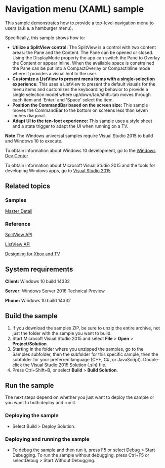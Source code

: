 <!---
  category: Navigation
  samplefwlink: http://go.microsoft.com/fwlink/p/?LinkId=619902
--->

# Navigation menu (XAML) sample

This sample demonstrates how to provide a top-level navigation menu to users (a.k.a. a hamburger menu).

Specifically, this sample shows how to:

- **Utilize a SplitView control:** The SplitView is a control with two content areas: the Pane and the Content.  The Pane can be opened or closed.  Using the DisplayMode property the app can switch the Pane to Overlay the Content or appear Inline.  When the available space is constrained the Pane can be put into a CompactOverlay or CompactInline mode where it provides a visual hint to the user. 
- **Customize a ListView to present menu items with a single-selection experience:** This uses a ListView to present the default visuals for the menu items and customizes the keyboarding behavior to provide a single selection model where up/down/tab/shift+tab moves through each item and 'Enter' and 'Space' select the item. 
- **Position the CommandBar based on the screen size:** This sample moves the CommandBar to the bottom on screens less than seven inches diagonal.
- **Adapt UI to the ten-foot experience:** This sample uses a style sheet and a state trigger to adapt the UI when running on a TV.

**Note** The Windows universal samples require Visual Studio 2015 to build and Windows 10 to execute.
 
To obtain information about Windows 10 development, go to the [Windows Dev Center](http://go.microsoft.com/fwlink/?LinkID=532421)

To obtain information about Microsoft Visual Studio 2015 and the tools for developing Windows apps, go to [Visual Studio 2015](http://go.microsoft.com/fwlink/?LinkID=532422)

## Related topics

### Samples

[Master Detail](/Samples/XamlMasterDetail)

### Reference

[SplitView API](https://msdn.microsoft.com/library/windows/apps/windows.ui.xaml.controls.splitview.aspx)

[ListView API](https://msdn.microsoft.com/library/windows/apps/windows.ui.xaml.controls.listview.aspx)

[Designing for Xbox and TV](https://msdn.microsoft.com/windows/uwp/input-and-devices/designing-for-tv)

## System requirements

**Client:** Windows 10 build 14332

**Server:** Windows Server 2016 Technical Preview

**Phone:**  Windows 10 build 14332

## Build the sample

1. If you download the samples ZIP, be sure to unzip the entire archive, not just the folder with the sample you want to build. 
2. Start Microsoft Visual Studio 2015 and select **File** \> **Open** \> **Project/Solution**.
3. Starting in the folder where you unzipped the samples, go to the Samples subfolder, then the subfolder for this specific sample, then the subfolder for your preferred language (C++, C#, or JavaScript). Double-click the Visual Studio 2015 Solution (.sln) file.
4. Press Ctrl+Shift+B, or select **Build** \> **Build Solution**.

## Run the sample

The next steps depend on whether you just want to deploy the sample or you want to both deploy and run it.

### Deploying the sample

- Select Build > Deploy Solution. 

### Deploying and running the sample

- To debug the sample and then run it, press F5 or select Debug >  Start Debugging. To run the sample without debugging, press Ctrl+F5 or selectDebug > Start Without Debugging. 
